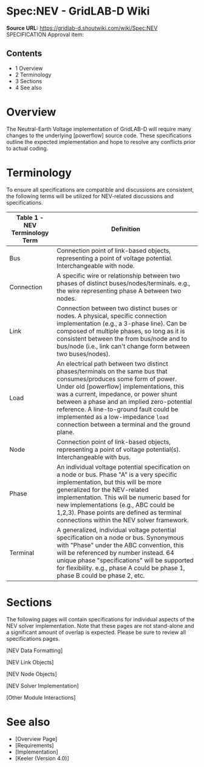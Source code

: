 # Spec:NEV - GridLAB-D Wiki

**Source URL:** https://gridlab-d.shoutwiki.com/wiki/Spec:NEV
SPECIFICATION Approval item: 

## Contents

  * 1 Overview
  * 2 Terminology
  * 3 Sections
  * 4 See also
# Overview

The Neutral-Earth Voltage implementation of GridLAB-D will require many changes to the underlying [powerflow] source code. These specifications outline the expected implementation and hope to resolve any conflicts prior to actual coding. 

# Terminology

To ensure all specifications are compatible and discussions are consistent, the following terms will be utilized for NEV-related discussions and specifications. 

Table 1 - NEV Terminology  Term | Definition   
---|---  
Bus | Connection point of link-based objects, representing a point of voltage potential. Interchangeable with node.   
Connection | A specific wire or relationship between two phases of distinct buses/nodes/terminals. e.g., the wire representing phase A between two nodes.   
Link | Connection between two distinct buses or nodes. A physical, specific connection implementation (e.g., a 3-phase line). Can be composed of multiple phases, so long as it is consistent between the from bus/node and to bus/node (i.e., link can't change form between two buses/nodes).   
Load | An electrical path between two distinct phases/terminals on the same bus that consumes/produces some form of power. Under old [powerflow] implementations, this was a current, impedance, or power shunt between a phase and an implied zero-potential reference. A line-to-ground fault could be implemented as a low-impedance `load` connection between a terminal and the ground plane.   
Node | Connection point of link-based objects, representing a point of voltage potential(s). Interchangeable with bus.   
Phase | An individual voltage potential specification on a node or bus. Phase "A" is a very specific implementation, but this will be more generalized for the NEV-related implementation. This will be numeric based for new implementations (e.g., ABC could be 1,2,3). Phase points are defined as terminal connections within the NEV solver framework.   
Terminal | A generalized, individual voltage potential specification on a node or bus. Synonymous with "Phase" under the ABC convention, this will be referenced by number instead. 64 unique phase "specifications" will be supported for flexibility. e.g., phase A could be phase 1, phase B could be phase 2, etc.   
  
# Sections

The following pages will contain specifications for individual aspects of the NEV solver implementation. Note that these pages are not stand-alone and a significant amount of overlap is expected. Please be sure to review all specifications pages. 

[NEV Data Formatting]

[NEV Link Objects]

[NEV Node Objects]

[NEV Solver Implementation]

[Other Module Interactions]

# See also

  * [Overview Page]
  * [Requirements]
  * [Implementation]
  * [Keeler (Version 4.0)]

